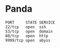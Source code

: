 # Panda

```
PORT     STATE SERVICE
22/tcp   open  ssh
53/tcp   open  domain
80/tcp   open  http
9999/tcp open  abyss
```









